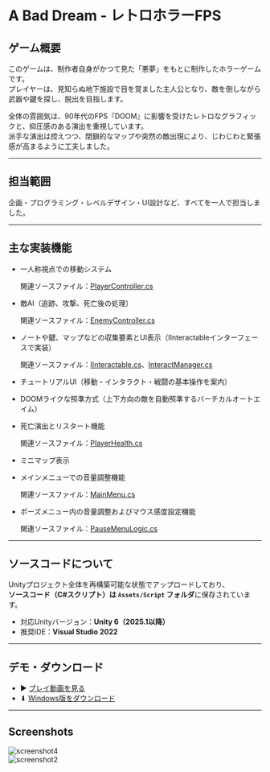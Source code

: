 #  A Bad Dream - レトロホラーFPS

##  ゲーム概要

このゲームは、制作者自身がかつて見た「悪夢」をもとに制作したホラーゲームです。  
プレイヤーは、見知らぬ地下施設で目を覚ました主人公となり、敵を倒しながら武器や鍵を探し、脱出を目指します。

全体の雰囲気は、90年代のFPS『DOOM』に影響を受けたレトロなグラフィックと、抑圧感のある演出を重視しています。  
派手な演出は控えつつ、閉鎖的なマップや突然の敵出現により、じわじわと緊張感が高まるように工夫しました。

---

##  担当範囲

企画・プログラミング・レベルデザイン・UI設計など、すべてを一人で担当しました。

---

##  主な実装機能

- 一人称視点での移動システム

  関連ソースファイル：[PlayerController.cs](Assets/Script/Player/PlayerController.cs)
  
- 敵AI（追跡、攻撃、死亡後の処理）

  関連ソースファイル：[EnemyController.cs](Assets/Script/Enemy/EnemyController.cs)
  
- ノートや鍵、マップなどの収集要素とUI表示（IInteractableインターフェースで実装）

    関連ソースファイル：[IInteractable.cs](Assets/Script/UI/IInteractable.cs)、[InteractManager.cs](Assets/Script/Environment/InteractManager.cs) 
- チュートリアルUI（移動・インタラクト・戦闘の基本操作を案内）  
- DOOMライクな照準方式（上下方向の敵を自動照準するバーチカルオートエイム）  
- 死亡演出とリスタート機能

   関連ソースファイル：[PlayerHealth.cs](Assets/Script/Player/PlayerHealth.cs)

  
- ミニマップ表示  
- メインメニューでの音量調整機能

  関連ソースファイル：[MainMenu.cs](Assets/Script/UI/MainMenu.cs)
  
- ポーズメニュー内の音量調整およびマウス感度設定機能

  関連ソースファイル：[PauseMenuLogic.cs](Assets/Script/UI/PauseMenuLogic.cs)
  

---

##  ソースコードについて

Unityプロジェクト全体を再構築可能な状態でアップロードしており、  
**ソースコード（C#スクリプト）は `Assets/Script` フォルダ**に保存されています。  

- 対応Unityバージョン：**Unity 6（2025.1以降）**
- 推奨IDE：**Visual Studio 2022**
---

##  デモ・ダウンロード

- ▶ [プレイ動画を見る](https://drive.google.com/file/d/1blGZ7nZ8jkOo6EIAxIkqrMNwAa6JZPh8/view?usp=sharing)  
- ⬇ [Windows版をダウンロード](https://drive.google.com/file/d/1p26A7FAy_04j5gGY6WEaMCnIOoErr35r/view?usp=sharing)

---

##  Screenshots

![screenshot4](https://github.com/user-attachments/assets/015f85aa-9b01-43ee-b9e7-bca01147407c)  
![screenshot2](https://github.com/user-attachments/assets/62b340c5-602d-4b1f-8668-23e52605d99e)
